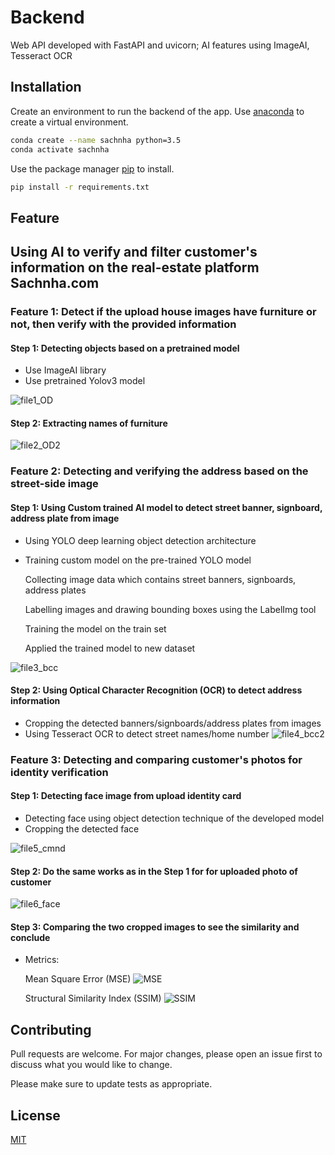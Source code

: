 # Backend
Web API developed with FastAPI and uvicorn;
AI features using ImageAI, Tesseract OCR

## Installation
Create an environment to run the backend of the app.
Use [anaconda](https://www.anaconda.com/) to create a virtual environment. 

```bash
conda create --name sachnha python=3.5
conda activate sachnha
```
Use the package manager [pip](https://pip.pypa.io/en/stable/) to install.

```bash
pip install -r requirements.txt
```

## Feature

## Using AI to verify and filter customer's information on the real-estate platform Sachnha.com

### Feature 1: Detect if the upload house images have furniture or not, then verify with the provided information

#### Step 1: Detecting objects based on a pretrained model
* Use ImageAI library
* Use pretrained Yolov3 model 

![file1_OD](https://user-images.githubusercontent.com/69978820/99877037-a0d48500-2bfb-11eb-8a76-23225b4b7fd4.png)

#### Step 2: Extracting names of furniture
![file2_OD2](https://user-images.githubusercontent.com/69978820/99877040-a3cf7580-2bfb-11eb-9cc3-2117eac2a581.png)

### Feature 2: Detecting and verifying the address based on the street-side image

#### Step 1: Using Custom trained AI model to detect street banner, signboard, address plate from image
* Using YOLO deep learning object detection architecture
* Training custom model on the pre-trained YOLO model
   
   Collecting image data which contains street banners, signboards, address plates
   
   Labelling images and drawing bounding boxes using the LabelImg tool
   
   Training the model on the train set
   
   Applied the trained model to new dataset
   
![file3_bcc](https://user-images.githubusercontent.com/69978820/99877041-a4680c00-2bfb-11eb-9500-ce8ac3ab13b8.png)

#### Step 2: Using Optical Character Recognition (OCR) to detect address information
* Cropping the detected banners/signboards/address plates from images
* Using Tesseract OCR to detect street names/home number
![file4_bcc2](https://user-images.githubusercontent.com/69978820/99877042-a500a280-2bfb-11eb-89cd-5fccea29f205.png)

### Feature 3: Detecting and comparing customer's photos for identity verification

#### Step 1: Detecting face image from upload identity card
* Detecting face using object detection technique of the developed model
* Cropping the detected face 

![file5_cmnd](https://user-images.githubusercontent.com/69978820/99877043-a5993900-2bfb-11eb-9859-a7b1ff80ff7f.png)

#### Step 2: Do the same works as in the Step 1 for for uploaded photo of customer

![file6_face](https://user-images.githubusercontent.com/69978820/99877046-a631cf80-2bfb-11eb-931c-ed24932fa6f7.png)

#### Step 3: Comparing the two cropped images to see the similarity and conclude
* Metrics:

  Mean Square Error (MSE)
   ![MSE](https://user-images.githubusercontent.com/74822595/99890795-54bd2b00-2c63-11eb-9e5d-83fcc0c18049.png)
  
  Structural Similarity Index (SSIM)
   ![SSIM](https://user-images.githubusercontent.com/74822595/99890870-f3498c00-2c63-11eb-8e4c-d8507cfa8608.png)

## Contributing
Pull requests are welcome. For major changes, please open an issue first to discuss what you would like to change.

Please make sure to update tests as appropriate.

## License
[MIT](https://choosealicense.com/licenses/mit/)
